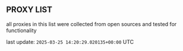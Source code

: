 ## PROXY LIST

all proxies in this list were collected from open sources and tested for functionality

last update: `2025-03-25 14:20:29.020135+00:00` UTC